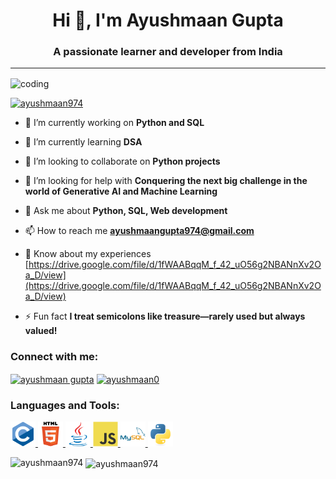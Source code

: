 <h1 align="center">Hi 👋, I'm Ayushmaan Gupta</h1>
<h3 align="center">A passionate learner and developer from India</h3>
<hr>
<img align="center" alt ="coding" width="500" src="https://user-images.githubusercontent.com/74038190/212749447-bfb7e725-6987-49d9-ae85-2015e3e7cc41.gif">

<p align="left"> <a href="https://github.com/ryo-ma/github-profile-trophy"><img src="https://github-profile-trophy.vercel.app/?username=ayushmaan974" alt="ayushmaan974" /></a> </p>

- 🔭 I’m currently working on **Python and SQL**

- 🌱 I’m currently learning **DSA**

- 👯 I’m looking to collaborate on **Python projects**

- 🤝 I’m looking for help with **Conquering the next big challenge in the world of Generative AI and Machine Learning**

- 💬 Ask me about **Python, SQL, Web development**

- 📫 How to reach me **ayushmaangupta974@gmail.com**

- 📄 Know about my experiences [https://drive.google.com/file/d/1fWAABqqM_f_42_uO56g2NBANnXv2Oa_D/view](https://drive.google.com/file/d/1fWAABqqM_f_42_uO56g2NBANnXv2Oa_D/view)

- ⚡ Fun fact **I treat semicolons like treasure—rarely used but always valued!**

<h3 align="left">Connect with me:</h3>
<p align="left">
<a href="https://linkedin.com/in/ayushmaan gupta" target="blank"><img align="center" src="https://raw.githubusercontent.com/rahuldkjain/github-profile-readme-generator/master/src/images/icons/Social/linked-in-alt.svg" alt="ayushmaan gupta" height="30" width="40" /></a>
<a href="https://www.leetcode.com/ayushmaan0" target="blank"><img align="center" src="https://raw.githubusercontent.com/rahuldkjain/github-profile-readme-generator/master/src/images/icons/Social/leet-code.svg" alt="ayushmaan0" height="30" width="40" /></a>
</p>

<h3 align="left">Languages and Tools:</h3>
<p align="left"> <a href="https://www.cprogramming.com/" target="_blank" rel="noreferrer"> <img src="https://raw.githubusercontent.com/devicons/devicon/master/icons/c/c-original.svg" alt="c" width="40" height="40"/> </a> <a href="https://www.w3.org/html/" target="_blank" rel="noreferrer"> <img src="https://raw.githubusercontent.com/devicons/devicon/master/icons/html5/html5-original-wordmark.svg" alt="html5" width="40" height="40"/> </a> <a href="https://www.java.com" target="_blank" rel="noreferrer"> <img src="https://raw.githubusercontent.com/devicons/devicon/master/icons/java/java-original.svg" alt="java" width="40" height="40"/> </a> <a href="https://developer.mozilla.org/en-US/docs/Web/JavaScript" target="_blank" rel="noreferrer"> <img src="https://raw.githubusercontent.com/devicons/devicon/master/icons/javascript/javascript-original.svg" alt="javascript" width="40" height="40"/> </a> <a href="https://www.mysql.com/" target="_blank" rel="noreferrer"> <img src="https://raw.githubusercontent.com/devicons/devicon/master/icons/mysql/mysql-original-wordmark.svg" alt="mysql" width="40" height="40"/> </a> <a href="https://www.python.org" target="_blank" rel="noreferrer"> <img src="https://raw.githubusercontent.com/devicons/devicon/master/icons/python/python-original.svg" alt="python" width="40" height="40"/> </a> </p>

<p><img align="left" src="https://github-readme-stats.vercel.app/api/top-langs?username=ayushmaan974&show_icons=true&locale=en&layout=compact" alt="ayushmaan974" /></p>

<p>&nbsp;<img align="center" src="https://github-readme-stats.vercel.app/api?username=ayushmaan974&show_icons=true&locale=en" alt="ayushmaan974" /></p>
